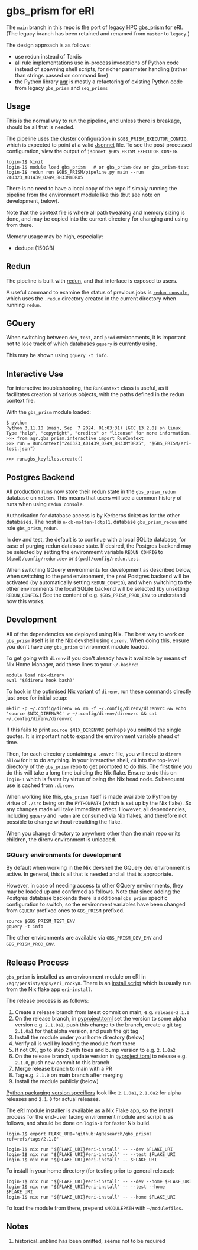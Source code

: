 # gbs_prism for eRI

The `main` branch in this repo is the port of legacy HPC [gbs_prism](https://github.com/AgResearch/gbs_prism/tree/legacy) for eRI. (The legacy branch has been retained and renamed from `master` to `legacy`.)

The design approach is as follows:
- use redun instead of Tardis
- all rule implementations use in-process invocations of Python code instead of spawning shell scripts, for richer parameter handling (rather than strings passed on command line)
- the Python library [agr](src/agr) is mostly a refactoring of existing Python code from legacy `gbs_prism` and `seq_prisms`

## Usage

This is the normal way to run the pipeline, and unless there is breakage, should be all that is needed.

The pipeline uses the cluster configuration in `$GBS_PRISM_EXECUTOR_CONFIG`, which is expected to point at a valid [Jsonnet](https://jsonnet.org/) file.
To see the post-processed configuration, view the output of `jsonnet $GBS_PRISM_EXECUTOR_CONFIG`.

```
login-1$ kinit
login-1$ module load gbs_prism   # or gbs_prism-dev or gbs_prism-test
login-1$ redun run $GBS_PRISM/pipeline.py main --run 240323_A01439_0249_BH33MYDRX5
```

There is no need to have a local copy of the repo if simply running the pipeline from the environment module like this (but see note on development, below).

Note that the context file is where all path tweaking and memory sizing is done, and may be copied into the current directory for changing and using from there.

Memory usage may be high, especially:
- dedupe (150GB)

## Redun

The pipeline is built with [redun](https://insitro.github.io/redun/index.html), and that interface is exposed to users.

A useful command to examine the status of previous jobs is [`redun console`](https://insitro.github.io/redun/console.html), which uses the `.redun` directory created in the current directory when running `redun`.

## GQuery

When switching between `dev`, `test`, and `prod` environments, it is important not to lose track of which databases `gquery` is currently using.

This may be shown using `gquery -t info`.

## Interactive Use

For interactive troubleshooting, the `RunContext` class is useful, as it facilitates creation of various objects, with the paths defined in the redun context file.

With the `gbs_prism` module loaded:

```
$ python
Python 3.11.10 (main, Sep  7 2024, 01:03:31) [GCC 13.2.0] on linux
Type "help", "copyright", "credits" or "license" for more information.
>>> from agr.gbs_prism.interactive import RunContext
>>> run = RunContext("240323_A01439_0249_BH33MYDRX5", "$GBS_PRISM/eri-test.json")

>>> run.gbs_keyfiles.create()
```

## Postgres Backend

All production runs now store their redun state in the `gbs_prism_redun` database on `molten`.  This means that users will see a common history of runs when using `redun console`.

Authorisation for database access is by Kerberos ticket as for the other databases.  The host is `n-db-molten-[dtp]1`, database `gbs_prism_redun` and role `gbs_prism_redun`.

In dev and test, the default is to continue with a local SQLite database, for ease of purging redun database state.  If desired, the Postgres backend may be selected by setting the environmemt variable `REDUN_CONFIG` to `$(pwd)/config/redun.dev` or `$(pwd)/config/redun.test`.

When switching GQuery environments for development as described below, when switching to the `prod` environment, the `prod` Postgres backend will be activated (by automatically setting `REDUN_CONFIG`), and when switching to the other environments the local SQLite backend will be selected (by unsetting `REDUN_CONFIG`.)  See the content of e.g. `$GBS_PRISM_PROD_ENV` to understand how this works.

## Development

All of the dependencies are deployed using Nix.  The best way to work on `gbs_prism` itself is in the Nix devshell using `direnv`.  When doing this, ensure you don't have any `gbs_prism` environment module loaded.

To get going with `direnv` if you don't already have it available by means of Nix Home Manager, add these lines to your `~/.bashrc`:

```
module load nix-direnv
eval "$(direnv hook bash)"
```

To hook in the optimised Nix variant of `direnv`, run these commands directly just once for initial setup:

```
mkdir -p ~/.config/direnv && rm -f ~/.config/direnv/direnvrc && echo 'source $NIX_DIRENVRC' > ~/.config/direnv/direnvrc && cat ~/.config/direnv/direnvrc
```

If this fails to print `source $NIX_DIRENVRC` perhaps you omitted the single quotes.  It is important not to expand the environment variable ahead of time.

Then, for each directory containing a `.envrc` file, you will need to `direnv allow` for it to do anything. In your interactive shell, `cd` into the top-level directory of the `gbs_prism` repo to get prompted to do this.  The first time you do this will take a long time building the Nix flake.  Ensure to do this on `login-1` which is faster by virtue of being the Nix head node.  Subsequent use is cached from `.direnv`.

When working like this, `gbs_prism` itself is made available to Python by virtue of `./src` being on the `PYTHONPATH` (which is set up by the Nix flake).  So any changes made will take immediate effect.  However, all dependencies, including `gquery` and `redun` are consumed via Nix flakes, and therefore not possible to change without rebuilding the flake.

When you change directory to anywhere other than the main repo or its children, the direnv environment is unloaded.

### GQuery environments for development

By default when working in the Nix devshell the GQuery dev environment is active.  In general, this is all that is needed and all that is appropriate.

However, in case of needing access to other GQuery environments, they may be loaded up and confirmed as follows.  Note that since adding the Postgres database backends there is additional `gbs_prism` specific configuration to switch, so the environment variables have been changed from `GQUERY` prefixed ones to `GBS_PRISM` prefixed.

```
source $GBS_PRISM_TEST_ENV
gquery -t info
```

The other environments are available via `GBS_PRISM_DEV_ENV` and `GBS_PRISM_PROD_ENV`.

## Release Process

`gbs_prism` is installed as an environment module on eRI in `/agr/persist/apps/eri_rocky8`.  There is an [install script](eri/install) which is usually run from the Nix flake app `eri-install`.

The release process is as follows:

1. Create a release branch from latest commit on main, e.g. `release-2.1.0`
2. On the release branch, in [pyproject.toml](pyproject.toml) set the version to some alpha version e.g. `2.1.0a1`, push this change to the branch, create a git tag `2.1.0a1` for that alpha version, and push the git tag
3. Install the module under your home directory (below)
4. Verify all is well by loading the module from there
5. If not OK, go to step 2 with fixes and bump version to e.g. `2.1.0a2`
6. On the release branch, update version in [pyproject.toml](pyproject.toml) to release e.g. `2.1.0`, push new commit to this branch
7. Merge release branch to main with a PR
8. Tag e.g. `2.1.0` on main branch after merging
9. Install the module publicly (below)

[Python packaging version specifiers](https://packaging.python.org/en/latest/specifications/version-specifiers/#version-specifiers) look like `2.1.0a1`, `2.1.0a2` for alpha releases and `2.1.0` for actual releases.

The eRI module installer is available as a Nix Flake app, so the install process for the end-user facing environment module and script is as follows, and should be done on `login-1` for faster Nix build.

```
login-1$ export FLAKE_URI='github:AgResearch/gbs_prism?ref=refs/tags/2.1.0'

login-1$ nix run "${FLAKE_URI}#eri-install" -- --dev $FLAKE_URI
login-1$ nix run "${FLAKE_URI}#eri-install" -- --test $FLAKE_URI
login-1$ nix run "${FLAKE_URI}#eri-install" -- $FLAKE_URI
```

To install in your home directory (for testing prior to general release):

```
login-1$ nix run "${FLAKE_URI}#eri-install" -- --dev --home $FLAKE_URI
login-1$ nix run "${FLAKE_URI}#eri-install" -- --test --home $FLAKE_URI
login-1$ nix run "${FLAKE_URI}#eri-install" -- --home $FLAKE_URI
```

To load the module from there, prepend `$MODULEPATH` with `~/modulefiles`.

## Notes

1. historical_unblind has been omitted, seems not to be required
